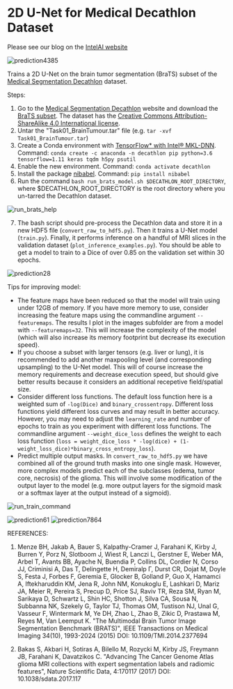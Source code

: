 # 2D U-Net for Medical Decathlon Dataset

Please see our blog on the [IntelAI website](https://www.intel.ai/intel-neural-compute-stick-2-for-medical-imaging/)

![prediction4385](https://github.com/IntelAI/unet/blob/master/2D/images/pred4385.png)


Trains a 2D U-Net on the brain tumor segmentation (BraTS) subset of the [Medical Segmentation Decathlon](http://medicaldecathlon.com/) dataset.

Steps:
1. Go to the [Medical Segmentation Decathlon](http://medicaldecathlon.com) website and download the [BraTS subset](https://drive.google.com/file/d/1A2IU8Sgea1h3fYLpYtFb2v7NYdMjvEhU/view?usp=sharing). The dataset has the [Creative Commons Attribution-ShareAlike 4.0 International license](https://creativecommons.org/licenses/by-sa/4.0/).
2. Untar the "Task01_BrainTumour.tar" file (e.g. `tar -xvf Task01_BrainTumour.tar`)
3. Create a Conda environment with [TensorFlow* with Intel&reg; MKL-DNN](https://software.intel.com/en-us/articles/intel-optimization-for-tensorflow-installation-guide?page=1). Command: `conda create -c anaconda -n decathlon pip python=3.6 tensorflow=1.11 keras tqdm h5py psutil`
4. Enable the new environment. Command: `conda activate decathlon`
5. Install the package [nibabel](http://nipy.org/nibabel/). Command: `pip install nibabel`
6. Run the command `bash run_brats_model.sh $DECATHLON_ROOT_DIRECTORY`, where $DECATHLON_ROOT_DIRECTORY is the root directory where you un-tarred the Decathlon dataset.

![run_brats_help](https://github.com/IntelAI/unet/blob/master/2D/images/run_brats_usage.png)

7. The bash script should pre-process the Decathlon data and store it in a new HDF5 file (`convert_raw_to_hdf5.py`). Then it trains a U-Net model (`train.py`). Finally, it performs inference on a handful of MRI slices in the validation dataset (`plot_inference_examples.py`).  You should be able to get a model to train to a Dice of over 0.85 on the validation set within 30 epochs.

![prediction28](https://github.com/IntelAI/unet/blob/master/2D/images/pred28.png)

Tips for improving model:
* The feature maps have been reduced so that the model will train using under 12GB of memory.  If you have more memory to use, consider increasing the feature maps using the commandline argument `--featuremaps`. The results I plot in the images subfolder are from a model with `--featuremaps=32`. This will increase the complexity of the model (which will also increase its memory footprint but decrease its execution speed).
* If you choose a subset with larger tensors (e.g. liver or lung), it is recommended to add another maxpooling level (and corresponding upsampling) to the U-Net model. This will of course increase the memory requirements and decrease execution speed, but should give better results because it considers an additional recepetive field/spatial size.
* Consider different loss functions.  The default loss function here is a weighted sum of `-log(Dice)` and `binary_crossentropy`. Different loss functions yield different loss curves and may result in better accuracy. However, you may need to adjust the `learning_rate` and number of epochs to train as you experiment with different loss functions. The commandline argument `--weight_dice_loss` defines the weight to each loss function (`loss = weight_dice_loss * -log(dice) + (1-weight_loss_dice)*binary_cross_entropy_loss`).
* Predict multiple output masks.  In `convert_raw_to_hdf5.py` we have combined all of the ground truth masks into one single mask. However, more complex models predict each of the subclasses (edema, tumor core, necrosis) of the glioma. This will involve some modification of the output layer to the model (e.g. more output layers for the sigmoid mask or a softmax layer at the output instead of a sigmoid).

![run_train_command](https://github.com/IntelAI/unet/blob/master/2D/images/train_usage.png)

![prediction61](https://github.com/IntelAI/unet/blob/master/2D/images/pred61.png)
![prediction7864](https://github.com/IntelAI/unet/blob/master/2D/images/pred7864.png)

REFERENCES:

1. Menze BH, Jakab A, Bauer S, Kalpathy-Cramer J, Farahani K, Kirby J, Burren Y, Porz N, Slotboom J, Wiest R, Lanczi L, Gerstner E, Weber MA, Arbel T, Avants BB, Ayache N, Buendia P, Collins DL, Cordier N, Corso JJ, Criminisi A, Das T, Delingette H, Demiralp Γ, Durst CR, Dojat M, Doyle S, Festa J, Forbes F, Geremia E, Glocker B, Golland P, Guo X, Hamamci A, Iftekharuddin KM, Jena R, John NM, Konukoglu E, Lashkari D, Mariz JA, Meier R, Pereira S, Precup D, Price SJ, Raviv TR, Reza SM, Ryan M, Sarikaya D, Schwartz L, Shin HC, Shotton J, Silva CA, Sousa N, Subbanna NK, Szekely G, Taylor TJ, Thomas OM, Tustison NJ, Unal G, Vasseur F, Wintermark M, Ye DH, Zhao L, Zhao B, Zikic D, Prastawa M, Reyes M, Van Leemput K. "The Multimodal Brain Tumor Image Segmentation Benchmark (BRATS)", IEEE Transactions on Medical Imaging 34(10), 1993-2024 (2015) DOI: 10.1109/TMI.2014.2377694

2. Bakas S, Akbari H, Sotiras A, Bilello M, Rozycki M, Kirby JS, Freymann JB, Farahani K, Davatzikos C. "Advancing The Cancer Genome Atlas glioma MRI collections with expert segmentation labels and radiomic features", Nature Scientific Data, 4:170117 (2017) DOI: 10.1038/sdata.2017.117
